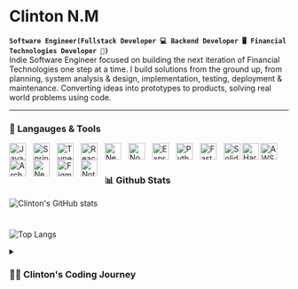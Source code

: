# Clinton N.M
**`Software Engineer(Fullstack Developer 💻 Backend Developer 🖥 Financial Technologies Developer 🏦)`** <br>
Indie Software Engineer focused on building the next iteration of Financial Technologies one step at a time. I build solutions from the ground up, from planning, system analysis & design, implementation, testing, deployment & maintenance. Converting ideas into prototypes to products, solving real world problems using code.  
<line>
****************************************************************************************************************************************************************************************
### 🧰 Langauges & Tools
<img align="left" alt="Java" width="30px" style="padding-right:10px;" src="https://cdn.jsdelivr.net/gh/devicons/devicon/icons/java/java-original.svg"/>
<img align="left" alt="Spring" width="30px" style="padding-right:10px;" src="https://cdn.jsdelivr.net/gh/devicons/devicon/icons/spring/spring-original.svg" />
<img align="left" alt="TypeScript" width="30px" style="padding-right:10px;" src="https://cdn.jsdelivr.net/gh/devicons/devicon/icons/typescript/typescript-plain.svg" />
<img align="left" alt="React" width="30px" style="padding-right:10px;" src="https://cdn.jsdelivr.net/gh/devicons/devicon/icons/react/react-original.svg" />
<img align="left" alt="NextJs" width="30px" style="padding-right:10px;" src="https://cdn.jsdelivr.net/gh/devicons/devicon@latest/icons/nextjs/nextjs-original.svg" />          
<img align="left" alt="NodeJS" width="30px" style="padding-right:10px;" src="https://cdn.jsdelivr.net/gh/devicons/devicon/icons/nodejs/nodejs-original.svg" />
<img align="left" alt="Express" width="30px" style="padding-right:10px;" src="https://cdn.jsdelivr.net/gh/devicons/devicon@latest/icons/express/express-original.svg" />          
<img align="left" alt="Python" width="30px" style="padding-right:10px;" src="https://cdn.jsdelivr.net/gh/devicons/devicon/icons/python/python-plain.svg" />
<img align="left" alt="FastApi" width="30px" style="padding-right:10px;" src="https://cdn.jsdelivr.net/gh/devicons/devicon@latest/icons/fastapi/fastapi-original.svg" />
<img align="left" alt="Solidity" width="30px" stype="padding-right:10px;" src="https://cdn.jsdelivr.net/gh/devicons/devicon@latest/icons/solidity/solidity-original.svg" />  
<img align="left" alt="Hardhat" width="30px" stype="padding-right:10px;" src="https://cdn.jsdelivr.net/gh/devicons/devicon@latest/icons/hardhat/hardhat-original.svg" />
<img align="left" alt="AWS" width="30px" style="padding-right:10px;" src="https://cdn.jsdelivr.net/gh/devicons/devicon@latest/icons/amazonwebservices/amazonwebservices-original-wordmark.svg" />
<img align="left" alt="ArchLinux" width="30px" style="padding-right:10px;" src="https://cdn.jsdelivr.net/gh/devicons/devicon@latest/icons/archlinux/archlinux-original.svg" />
<img align="left" alt="Neovim" width="30px" style="padding-right:10px;" src="https://cdn.jsdelivr.net/gh/devicons/devicon@latest/icons/neovim/neovim-original.svg" />
 <img align="left" alt="Figma" width="30px" style="padding-right:10px;" src="https://cdn.jsdelivr.net/gh/devicons/devicon@latest/icons/figma/figma-original.svg" />
<img align="left" alt="Notion" width="30px" style="padding-right:10px;" src="https://cdn.jsdelivr.net/gh/devicons/devicon@latest/icons/notion/notion-original.svg" />
<br />
  
#
  
### 📊 Github Stats

![Clinton's GitHub stats](https://github-readme-stats.vercel.app/api?username=clint911&show_icons=true&theme=tokyonight)

#
![Top Langs](https://github-readme-stats.vercel.app/api/top-langs/?username=clint911&layout=pie&langs_count=10)
<details> 
  <summary><h3>👨‍💻 Clinton's Coding Journey</h3></summary>
My programming journey began in early 2020, sparked by my fascination with Linux after reading The Hacker's Handbook. Later that year, I discovered C in my Intro to Programming class and explored C++ in 2021(while distro-hopping). While I appreciated the depth of these languages, I was drawn to Python's simplicity and spent much of my time scripting. In late 2021, I encountered Java in an advanced programming class, where its structured approach offered a reliable and consistent framework for problem-solving, resonating deeply with my values.<br />
This pivotal moment ignited my passion for web development. In 2022, I grasped the fundamentals of frontend development with HTML, CSS, and JavaScript, progressing to React and TypeScript, and eventually diving into Node.js and Express. A blockchain development externship further reinforced my skills in these areas, while also introducing me to blockchain technology through Solidity and Hardhat.<br />
Throughout 2023, I honed my abilities through side projects and participation in national hackathons, earning both prizes and recognition for my exceptional work. In 2024, I refined my skills during a computer science internship that exposed me to DevOps practices while continuing with part-time freelance work.<br />
My dedication to the craft continues to grow, fueled by a relentless passion for Fintech & Software Engineering. I am commited to harnessing technology to create innovative solutions that enhance user experiences and drive positive change in the financial sector. My ambition is to continue evolving my skills and contribute to transformative projects that will utlimately shape the future of technology & digital economies. 
</details>
  
